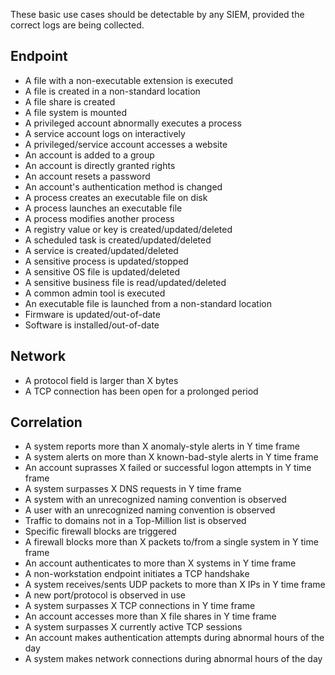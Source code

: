 These basic use cases should be detectable by any SIEM, provided the correct logs are being collected.

## Endpoint
- A file with a non-executable extension is executed
- A file is created in a non-standard location
- A file share is created
- A file system is mounted
- A privileged account abnormally executes a process
- A service account logs on interactively
- A privileged/service account accesses a website
- An account is added to a group
- An account is directly granted rights
- An account resets a password
- An account's authentication method is changed
- A process creates an executable file on disk
- A process launches an executable file
- A process modifies another process
- A registry value or key is created/updated/deleted
- A scheduled task is created/updated/deleted
- A service is created/updated/deleted
- A sensitive process is updated/stopped
- A sensitive OS file is updated/deleted
- A sensitive business file is read/updated/deleted
- A common admin tool is executed
- An executable file is launched from a non-standard location
- Firmware is updated/out-of-date
- Software is installed/out-of-date

## Network

- A protocol field is larger than X bytes
- A TCP connection has been open for a prolonged period


## Correlation
- A system reports more than X anomaly-style alerts in Y time frame
- A system alerts on more than X known-bad-style alerts in Y time frame
- An account suprasses X failed or successful logon attempts in Y time frame
- A system surpasses X DNS requests in Y time frame
- A system with an unrecognized naming convention is observed
- A user with an unrecognized naming convention is observed
- Traffic to domains not in a Top-Million list is observed
- Specific firewall blocks are triggered
- A firewall blocks more than X packets to/from a single system in Y time frame
- An account authenticates to more than X systems in Y time frame
- A non-workstation endpoint initiates a TCP handshake
- A system receives/sents UDP packets to more than X IPs in Y time frame
- A new port/protocol is observed in use
- A system surpasses X TCP connections in Y time frame
- An account accesses more than X file shares in Y time frame
- A system surpasses X currently active TCP sessions
- An account makes authentication attempts during abnormal hours of the day
- A system makes network connections during abnormal hours of the day